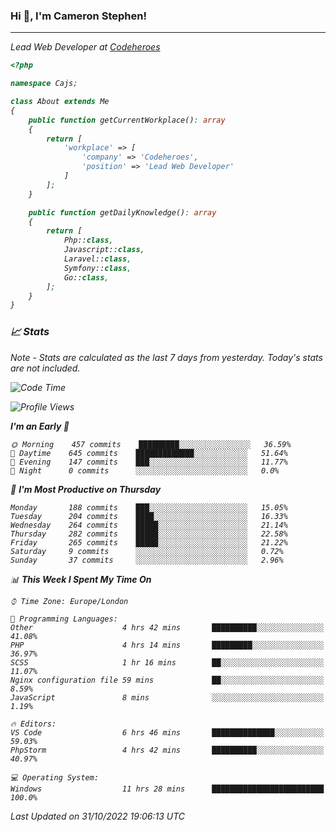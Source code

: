 ### Hi 👋, I'm Cameron Stephen!
<hr>
<p><em>Lead Web Developer at <a href="https://codeheroes.co.uk">Codeheroes</a></p>


```php
<?php

namespace Cajs;

class About extends Me
{
    public function getCurrentWorkplace(): array
    {
        return [
            'workplace' => [
                'company' => 'Codeheroes',
                'position' => 'Lead Web Developer'
            ]
        ];
    }

    public function getDailyKnowledge(): array
    {
        return [
            Php::class,
            Javascript::class,
            Laravel::class,
            Symfony::class,
            Go::class,
        ];
    }
}
```

### 📈 Stats
<p><em>Note - Stats are calculated as the last 7 days from yesterday. Today's stats are not included.</em></p>


<!--START_SECTION:waka-->
![Code Time](http://img.shields.io/badge/Code%20Time-3%2C190%20hrs%201%20min-blue)

![Profile Views](http://img.shields.io/badge/Profile%20Views-0-blue)

**I'm an Early 🐤** 

```text
🌞 Morning    457 commits    █████████░░░░░░░░░░░░░░░░   36.59% 
🌆 Daytime    645 commits    █████████████░░░░░░░░░░░░   51.64% 
🌃 Evening    147 commits    ███░░░░░░░░░░░░░░░░░░░░░░   11.77% 
🌙 Night      0 commits      ░░░░░░░░░░░░░░░░░░░░░░░░░   0.0%

```
📅 **I'm Most Productive on Thursday** 

```text
Monday       188 commits    ███░░░░░░░░░░░░░░░░░░░░░░   15.05% 
Tuesday      204 commits    ████░░░░░░░░░░░░░░░░░░░░░   16.33% 
Wednesday    264 commits    █████░░░░░░░░░░░░░░░░░░░░   21.14% 
Thursday     282 commits    █████░░░░░░░░░░░░░░░░░░░░   22.58% 
Friday       265 commits    █████░░░░░░░░░░░░░░░░░░░░   21.22% 
Saturday     9 commits      ░░░░░░░░░░░░░░░░░░░░░░░░░   0.72% 
Sunday       37 commits     ░░░░░░░░░░░░░░░░░░░░░░░░░   2.96%

```


📊 **This Week I Spent My Time On** 

```text
⌚︎ Time Zone: Europe/London

💬 Programming Languages: 
Other                    4 hrs 42 mins       ██████████░░░░░░░░░░░░░░░   41.08% 
PHP                      4 hrs 14 mins       █████████░░░░░░░░░░░░░░░░   36.97% 
SCSS                     1 hr 16 mins        ██░░░░░░░░░░░░░░░░░░░░░░░   11.07% 
Nginx configuration file 59 mins             ██░░░░░░░░░░░░░░░░░░░░░░░   8.59% 
JavaScript               8 mins              ░░░░░░░░░░░░░░░░░░░░░░░░░   1.19%

🔥 Editors: 
VS Code                  6 hrs 46 mins       ██████████████░░░░░░░░░░░   59.03% 
PhpStorm                 4 hrs 42 mins       ██████████░░░░░░░░░░░░░░░   40.97%

💻 Operating System: 
Windows                  11 hrs 28 mins      █████████████████████████   100.0%

```


 Last Updated on 31/10/2022 19:06:13 UTC
<!--END_SECTION:waka-->
